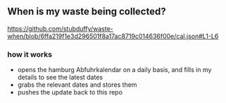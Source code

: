 ## When is my waste being collected?
  https://github.com/stubduffy/waste-when/blob/6ffa219f1e3d296501f8a17ac8719c014636f00e/cal.json#L1-L6
  
  ### how it works
  - opens the hamburg Abfuhrkalendar on a daily basis, and fills in my details to see the latest dates
  - grabs the relevant dates and stores them
  - pushes the update back to this repo
  
